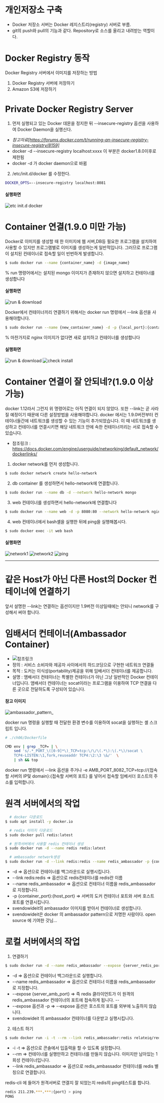 # 개인저장소 구축

 - Docker 저장소 서버는 Docker 레지스트리(registry) 서버로 부름.
 - git의 push와 pull의 기능과 같다. Repository로 소스를 올리고 내려받는 역할이다.

# Docker Registry 동작
Docker Registry 서버에서 이미지를 저장하는 방법
 1. Docker Registry 서버에 저장하기
 2. Amazon S3에 저장하기  

# Private Docker Registry Server
 1. 먼저 실행되고 있는 Docker 데몬을 정지한 뒤 --insecure-registry 옵션을 사용하여 Docker Daemon을 실행신다.
   - _참고자료[https://forums.docker.com/t/running-an-insecure-registry-insecure-registry/8159]_
   - docker -d --insecure-registry localhost:xxxx 이 부분은 docker1.8.0이후로 제한됨
   - docker -d 가 docker daemon으로 바뀜 

 2. /etc/init.d/docker 를 수정한다.

``` bash
DOCKER_OPTS=--insecure-registry localhost:8081
```

#### 실행화면

![etc init.d docker](./images/init.ddocker.png)

# Container 연결(1.9.0 미만 가능)
 Docker로 이미지를 생성할 때 한 이미지에 웹 서버,DB등 필요한 프로그램을 설치하여 사용할 수 있지만
프로그램별로 이미지를 생성하는게 일반적입니다. 그러므로 프로그램이 설치된 컨테이너로 접속할 일이 빈번하게 발생합니다.

``` bash 
$ sudo docker run --name {container_name} -d {image_name}
```
% run 명령어에서는 설치된 mongo 이미지가 존재하지 않으면 설치하고 컨테이너를 생성합니다

#### 실행화면
![run & download](./images/run.png)

Docker에서 컨테이너끼리 연결하기 위해서는 docker run 명령에서 --link 옵션을 사용해야합니다. 

``` bash 
$ sudo docker run --name {new_container_name} -d -p {local_port}:{container_port} --link {db_container}:{alias} {new_image}
```
% 마찬가지로 nginx 이미지가 없다면 새로 설치하고 컨테이너를 생성합니다 
 
#### 실행화면
![run & download](./images/run2.png)
![check install](./images/ps-a.png)

# Container 연결이 잘 안되네?(1.9.0 이상 가능)
docker 1.12라서 그런지 위 명령어로는 아직 연결이 되지 않았다. 또한 --link는 곧 사라질 예정이기 때문에 다른 설정방법을 사용해야합니다.
docker 에서는 1.9.0버전부터 컨테이너들간에 네트워크를 생성할 수 있는 기능이 추가되었습니다. 이 때 네트워크를 생성하고 컨테이너를 연결시키면 해당 네트워크 안에 속한 컨테이너끼리는 서로 접속할 수 있습니다.

 - 참조링크 : https://docs.docker.com/engine/userguide/networking/default_network/dockerlinks/

1. docker network를 먼저 생성합니다.

 ``` bash 
$ sudo docker network create hello-network
 ```

2. db container 를 생성하면서 hello-network에 연결합니다.

 ``` bash 
$ sudo docker run --name db -d --network hello-network mongo 
 ```

3. web 컨테이너를 생성하면서 hello-network에 연결합니다

 ``` bash
$ sudo docker run --name web -d -p 8080:80 --network hello-network nginx
 ``` 

4. web 컨테이너에서 bash셸을 실행한 뒤에 ping을 실행해봅시다.

``` bash
$ sudo docker exec -it web bash
```

#### 실행화면
![network1](./images/network.png)
![network2](./images/network2.png)
![ping](./images/ping.png)

----------------


# 같은 Host가 아닌 다른 Host의 Docker 컨테이너에 연결하기
앞서 설명한 --link는 연결하는 옵션이지만 1.9버전 이상일때에는 안되니 network를 구성해서 써야 합니다.

# 임배서더 컨테이너(Ambassador Container)
 - ![참조링크](https://docs.docker.com/engine/admin/ambassador_pattern_linking/)
 - 정의 : 서비스 소비자와 제공자 사이에서의 하드코딩으로 구현한 네트워크 연결들
 - 목적 : 도커는 이식성(portability)제공을 위해 임배서더 컨테이너를 제공합니다.
 - 설명 : 앰배서더 컨테이너는 특별한 컨테이너가 아닌 그냥 일반적인 Docker 컨테이너입니다. 앰배서더 컨테이너는 socat이라는 프로그램을 이용하여 TCP 연결을 다른 곳으로 전달하도록 구성되어 있습니다.

#### 참고 이미지
![ambassador_pattern_](https://image.slidesharecdn.com/2014-07-22-docker-production-140722200529-phpapp02/95/shipping-applications-to-production-in-containers-with-docker-29-638.jpg?cb=1406059754)

docker run 명령을 실행할 때 전달한 환경 변수를 이용하여 socat을 실행하는 셸 스크립트 입니다.
``` bash 
# ./ch06/Dockerfile

CMD env | grep _TCP= | \
    sed 's/.*_PORT_\([0-9]*\)_TCP=tcp:\/\/\(.*\):\(.*\)/socat \
    TCP4-LISTEN:\1,fork,reuseaddr TCP4:\2:\3 \&/'  \
    | sh && top
```

docker run 명령에서 --link 옵션을 주거나 -e AMB_PORT_8082_TCP=tcp://{접속할 서버의 IP및 domain}:{접속할 서버의 포트} 를 넣어서 접속할 임베서더 호스트의 주소를 입력합니다.


# 원격 서버에서의 작업

``` bash
  # docker 다운로드 
$ sudo apt install -y docker.io

  # redis 이미지 다운로드 
$ sudo docker pull redis:latest

  # 원격서버에서 사용할 redis 컨테이너 생성
$ sudo docker run -d --name redis redis:latest

  # ambassador network생성
$ sudo docker run -d --link redis:redis --name redis_ambassador -p {container_port}:{host_port} svendowideit/ambassador 
```
 - -d => 옵션으로 컨테이너를 백그라운드로 실행시킵니다.
 - --link redis:redis => 옵션으로 redis컨테이너를 redis란 이름
 - --name redis_ambassador => 옵션으로 컨테이너 이름을 redis_ambassador로 지정합니다.
 - -p {container_port}:{host_port} => 서버의 도커 컨테이너 포트와 서버 호스트 포트를 연결시킵니다.
 - svendowideit의 ambassador 이미지를 받아서 컨테이너로 생성합니다. 
 - svendowideit은 docker 의 ambassador pattern으로 저명한 사람이다. open source 에 기여한 갓님...

# 로컬 서버에서의 작업

1. 연결하기

 ``` bash
$ sudo docker run -d --name redis_ambassador --expose {server_redis_port} -e AMB_PORT_{PORT}_TCP=tcp://211.239.***.***:{port} svendowideit/ambassador
 ```
 - -d => 옵션으로 컨테이너 백그라운드로 실행합니다.
 - --name redis_ambassador => 옵션으로 컨테이너 이름을 redis_ambassador로 지정합니다.
 - --expose {server_amb_port} => 즉 redis 클라이언트가 이 원격의 redis_ambassador 컨테이너의 포트에 접속하게 됩니다. -- 
 - --expose 옵션과 -p => --expose 옵션은 호스트의 포트를 외부에 노출하지 않습니다.  
 - svendowideit 의 ambassador 컨테이너를 다운받고 실행시킵니다.


2. 테스트 하기
 ``` bash
$ sudo docker run -i -t --rm --link redis_ambassador:redis relateiq/redis-cli
 ```
 - -i -t => 옵션으로 콘솔에서 입출력을 할 수 있도록 설정합니다.
 - --rm => 컨테이너를 실행만하고 컨테이너를 만들지 않습니다. 이미지만 남아있는 1회성 컨테이너입니다.
 - --link redis_ambassador => 옵션으로 redis_ambassador 컨테이너를 redis 별칭으로 연결합니다.


redis-cli 에 들어가 원격서버로 연결지 잘 되었는지 redis의 ping테스트를 합니다.
 ``` bash 
redis 211.239.***.***:{port} > ping 
PONG
 ```









